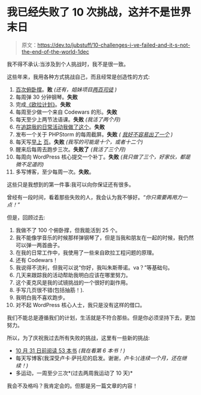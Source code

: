 # 我已经失败了 10 次挑战，这并不是世界末日

> 原文：<https://dev.to/jubstuff/10-challenges-i-ve-failed-and-it-s-not-the-end-of-the-world-1dec>

我不得不承认:当涉及到个人挑战时，我不是很一致。

这些年来，我用各种方式挑战自己，而且经常是创造性的方式:

1.  [百次俯卧撑](http://hundredpushups.com/)。**败** *(还有，姐妹项目[两百司徒](http://www.twohundredsitups.com/) )*
2.  每周弹 30 分钟钢琴。**失败**
3.  完成[《欧拉计划》](https://projecteuler.net/)。**失败**
4.  每周至少做一个来自 Codewars 的形。**失败**
5.  每天至少上两节法语课。**失败** *(我活了两个月)*
6.  在[追踪我的日常活动我做了这个](https://home.idonethis.com/)。**失败**
7.  发布一个关于 PHPStorm 的每周截屏。**失败** *( [我好不容易出了一个](https://www.youtube.com/watch?v=W98qHLTfMQk) )*
8.  每天写[早上](http://juliacameronlive.com/basic-tools/morning-pages/) [页](https://www.theguardian.com/lifeandstyle/2014/oct/03/morning-pages-change-your-life-oliver-burkeman)。**失败** *(我写的可能是十个，或者十二个)*
9.  醒来后每周去跑步三次。**失败了** *(我活了三个月)*
10.  每周向 WordPress 核心提交一个补丁。**失败** *(我只做了三个，好家伙，都是微不足道的)*
11.  多写博客，至少每周一次。**失败**。

这些只是我想到的第一件事:我可以向你保证还有很多。

曾经有一段时间，看着那些失败的人，我会认为我不够好。*“你只需要再用力一点！”*

但是，回顾过去:

1.  我做不了 100 个俯卧撑，但我能活到 25 个。
2.  我不能像学音乐的时候那样弹钢琴了，但是当我和朋友在一起的时候，我仍然可以弹一两首曲子。
3.  在我的日常工作中，我使用了一些来自欧拉工程问题的原理。
4.  还有 Codewars！
5.  我说得不流利，但我可以说“你好，我叫朱斯蒂诺。va？”等基础句。
6.  几天来跟踪我的活动帮助我明白应该在哪里努力。
7.  这个麦克风是我的试镜挑战的一个很好的副作用。
8.  手写几页很不错(包括抽筋！).
9.  我明白我不喜欢跑步。
10.  对不起 WordPress 核心人士，我只是没有这样的借口。

我们不能总是遵循我们的计划，生活就是不符合那些。但是你必须坚持下去，更加努力。

所以，为了庆祝我过去所有失败的挑战，这里有一些新的挑战:

*   [10 月 31 日前阅读 53 本书](https://giustino.blog/one-year-53-books-personal-challenge/) *(我在看第 6 本书！)*
*   每天写博客(我深受卢卡·萨托尼的启发。谢谢，卢卡:)*(连续一个月，还在继续！)*
*   多运动，一周至少三次*(过去两周我运动了 10 天)*

我会不及格吗？我肯定会的。但那是另一篇文章的内容！